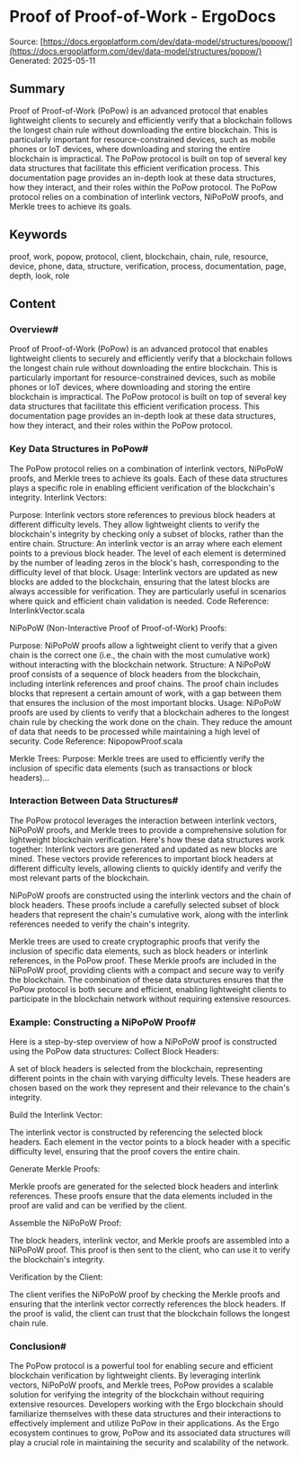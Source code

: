 # Proof of Proof-of-Work - ErgoDocs
Source: [https://docs.ergoplatform.com/dev/data-model/structures/popow/](https://docs.ergoplatform.com/dev/data-model/structures/popow/)
Generated: 2025-05-11

## Summary
Proof of Proof-of-Work (PoPow) is an advanced protocol that enables lightweight clients to securely and efficiently verify that a blockchain follows the longest chain rule without downloading the entire blockchain. This is particularly important for resource-constrained devices, such as mobile phones or IoT devices, where downloading and storing the entire blockchain is impractical. The PoPow protocol is built on top of several key data structures that facilitate this efficient verification process. This documentation page provides an in-depth look at these data structures, how they interact, and their roles within the PoPow protocol. The PoPow protocol relies on a combination of interlink vectors, NiPoPoW proofs, and Merkle trees to achieve its goals.

## Keywords
proof, work, popow, protocol, client, blockchain, chain, rule, resource, device, phone, data, structure, verification, process, documentation, page, depth, look, role

## Content
### Overview#
Proof of Proof-of-Work (PoPow) is an advanced protocol that enables lightweight clients to securely and efficiently verify that a blockchain follows the longest chain rule without downloading the entire blockchain. This is particularly important for resource-constrained devices, such as mobile phones or IoT devices, where downloading and storing the entire blockchain is impractical.
The PoPow protocol is built on top of several key data structures that facilitate this efficient verification process. This documentation page provides an in-depth look at these data structures, how they interact, and their roles within the PoPow protocol.

### Key Data Structures in PoPow#
The PoPow protocol relies on a combination of interlink vectors, NiPoPoW proofs, and Merkle trees to achieve its goals. Each of these data structures plays a specific role in enabling efficient verification of the blockchain's integrity.
Interlink Vectors:

Purpose: Interlink vectors store references to previous block headers at different difficulty levels. They allow lightweight clients to verify the blockchain's integrity by checking only a subset of blocks, rather than the entire chain.
Structure: An interlink vector is an array where each element points to a previous block header. The level of each element is determined by the number of leading zeros in the block's hash, corresponding to the difficulty level of that block.
Usage: Interlink vectors are updated as new blocks are added to the blockchain, ensuring that the latest blocks are always accessible for verification. They are particularly useful in scenarios where quick and efficient chain validation is needed.
Code Reference: InterlinkVector.scala



NiPoPoW (Non-Interactive Proof of Proof-of-Work) Proofs:

Purpose: NiPoPoW proofs allow a lightweight client to verify that a given chain is the correct one (i.e., the chain with the most cumulative work) without interacting with the blockchain network.
Structure: A NiPoPoW proof consists of a sequence of block headers from the blockchain, including interlink references and proof chains. The proof chain includes blocks that represent a certain amount of work, with a gap between them that ensures the inclusion of the most important blocks.
Usage: NiPoPoW proofs are used by clients to verify that a blockchain adheres to the longest chain rule by checking the work done on the chain. They reduce the amount of data that needs to be processed while maintaining a high level of security.
Code Reference: NipopowProof.scala


Merkle Trees:
Purpose: Merkle trees are used to efficiently verify the inclusion of specific data elements (such as transactions or block headers)...

### Interaction Between Data Structures#
The PoPow protocol leverages the interaction between interlink vectors, NiPoPoW proofs, and Merkle trees to provide a comprehensive solution for lightweight blockchain verification. Here's how these data structures work together:
Interlink vectors are generated and updated as new blocks are mined. These vectors provide references to important block headers at different difficulty levels, allowing clients to quickly identify and verify the most relevant parts of the blockchain.


NiPoPoW proofs are constructed using the interlink vectors and the chain of block headers. These proofs include a carefully selected subset of block headers that represent the chain's cumulative work, along with the interlink references needed to verify the chain's integrity.


Merkle trees are used to create cryptographic proofs that verify the inclusion of specific data elements, such as block headers or interlink references, in the PoPow proof. These Merkle proofs are included in the NiPoPoW proof, providing clients with a compact and secure way to verify the blockchain.
The combination of these data structures ensures that the PoPow protocol is both secure and efficient, enabling lightweight clients to participate in the blockchain network without requiring extensive resources.

### Example: Constructing a NiPoPoW Proof#
Here is a step-by-step overview of how a NiPoPoW proof is constructed using the PoPow data structures:
Collect Block Headers:

A set of block headers is selected from the blockchain, representing different points in the chain with varying difficulty levels. These headers are chosen based on the work they represent and their relevance to the chain's integrity.



Build the Interlink Vector:

The interlink vector is constructed by referencing the selected block headers. Each element in the vector points to a block header with a specific difficulty level, ensuring that the proof covers the entire chain.



Generate Merkle Proofs:

Merkle proofs are generated for the selected block headers and interlink references. These proofs ensure that the data elements included in the proof are valid and can be verified by the client.



Assemble the NiPoPoW Proof:

The block headers, interlink vector, and Merkle proofs are assembled into a NiPoPoW proof. This proof is then sent to the client, who can use it to verify the blockchain's integrity.



Verification by the Client:

The client verifies the NiPoPoW proof by checking the Merkle proofs and ensuring that the interlink vector correctly references the block headers. If the proof is valid, the client can trust that the blockchain follows the longest chain rule.

### Conclusion#
The PoPow protocol is a powerful tool for enabling secure and efficient blockchain verification by lightweight clients. By leveraging interlink vectors, NiPoPoW proofs, and Merkle trees, PoPow provides a scalable solution for verifying the integrity of the blockchain without requiring extensive resources.
Developers working with the Ergo blockchain should familiarize themselves with these data structures and their interactions to effectively implement and utilize PoPow in their applications. As the Ergo ecosystem continues to grow, PoPow and its associated data structures will play a crucial role in maintaining the security and scalability of the network.

